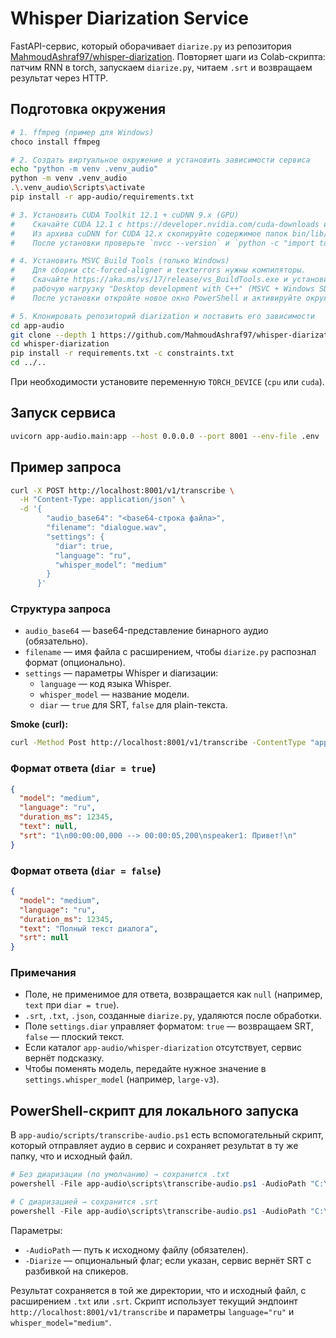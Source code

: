 # Whisper Diarization Service

FastAPI-сервис, который оборачивает `diarize.py` из репозитория [MahmoudAshraf97/whisper-diarization](https://github.com/MahmoudAshraf97/whisper-diarization). Повторяет шаги из Colab-скрипта: патчим RNN в torch, запускаем `diarize.py`, читаем `.srt` и возвращаем результат через HTTP.

## Подготовка окружения
```bash
# 1. ffmpeg (пример для Windows)
choco install ffmpeg

# 2. Создать виртуальное окружение и установить зависимости сервиса
echo "python -m venv .venv_audio"
python -m venv .venv_audio
.\.venv_audio\Scripts\activate
pip install -r app-audio/requirements.txt

# 3. Установить CUDA Toolkit 12.1 + cuDNN 9.x (GPU)
#    Скачайте CUDA 12.1 с https://developer.nvidia.com/cuda-downloads и поставьте Toolkit.
#    Из архива cuDNN for CUDA 12.x скопируйте содержимое папок bin/lib/include в каталоги CUDA (v12.1).
#    После установки проверьте `nvcc --version` и `python -c "import torch; print(torch.cuda.is_available())"`.

# 4. Установить MSVC Build Tools (только Windows)
#    Для сборки ctc-forced-aligner и texterrors нужны компиляторы.
#    Скачайте https://aka.ms/vs/17/release/vs_BuildTools.exe и установите
#    рабочую нагрузку "Desktop development with C++" (MSVC + Windows SDK).
#    После установки откройте новое окно PowerShell и активируйте окружение.

# 5. Клонировать репозиторий diarization и поставить его зависимости
cd app-audio
git clone --depth 1 https://github.com/MahmoudAshraf97/whisper-diarization.git
cd whisper-diarization
pip install -r requirements.txt -c constraints.txt
cd ../..
```

При необходимости установите переменную `TORCH_DEVICE` (`cpu` или `cuda`).

## Запуск сервиса
```bash
uvicorn app-audio.main:app --host 0.0.0.0 --port 8001 --env-file .env
```

## Пример запроса
```bash
curl -X POST http://localhost:8001/v1/transcribe \
  -H "Content-Type: application/json" \
  -d '{
        "audio_base64": "<base64-строка файла>",
        "filename": "dialogue.wav",
        "settings": {
          "diar": true,
          "language": "ru",
          "whisper_model": "medium"
        }
      }'
```
### Структура запроса
- `audio_base64` — base64-представление бинарного аудио (обязательно).
- `filename` — имя файла с расширением, чтобы `diarize.py` распознал формат (опционально).
- `settings` — параметры Whisper и diarизации:
  - `language` — код языка Whisper.
  - `whisper_model` — название модели.
  - `diar` — `true` для SRT, `false` для plain-текста.

**Smoke (curl):**

```bash
curl -Method Post http://localhost:8001/v1/transcribe -ContentType "application/json" -Body ('{{"audio_base64":"{0}","filename":"audio_2025-09-16_17-13-23.ogg","settings":{{"diar":true,"language":"ru","whisper_model":"medium"}}}}' -f ([Convert]::ToBase64String([IO.File]::ReadAllBytes("C:\UD-MVP\app-audio\data\audio_2025-09-16_17-13-23.ogg")))) -o app-audio\data\response.json
```

### Формат ответа (`diar = true`)
```json
{
  "model": "medium",
  "language": "ru",
  "duration_ms": 12345,
  "text": null,
  "srt": "1\n00:00:00,000 --> 00:00:05,200\nspeaker1: Привет!\n"
}
```

### Формат ответа (`diar = false`)
```json
{
  "model": "medium",
  "language": "ru",
  "duration_ms": 12345,
  "text": "Полный текст диалога",
  "srt": null
}
```
### Примечания
- Поле, не применимое для ответа, возвращается как `null` (например, `text` при `diar = true`).
- `.srt`, `.txt`, `.json`, созданные `diarize.py`, удаляются после обработки.
- Поле `settings.diar` управляет форматом: `true` — возвращаем SRT, `false` — плоский текст.
- Если каталог `app-audio/whisper-diarization` отсутствует, сервис вернёт подсказку.
- Чтобы поменять модель, передайте нужное значение в `settings.whisper_model` (например, `large-v3`).

## PowerShell-скрипт для локального запуска

В `app-audio/scripts/transcribe-audio.ps1` есть вспомогательный скрипт, который отправляет аудио в сервис и сохраняет результат в ту же папку, что и исходный файл.

```powershell
# Без диаризации (по умолчанию) → сохранится .txt
powershell -File app-audio\scripts\transcribe-audio.ps1 -AudioPath "C:\audio\meeting.mp3"

# С диаризацией → сохранится .srt
powershell -File app-audio\scripts\transcribe-audio.ps1 -AudioPath "C:\audio\meeting.mp3" -Diarize
```

Параметры:
- `-AudioPath` — путь к исходному файлу (обязателен).
- `-Diarize` — опциональный флаг; если указан, сервис вернёт SRT с разбивкой на спикеров.

Результат сохраняется в той же директории, что и исходный файл, с расширением `.txt` или `.srt`. Скрипт использует текущий эндпоинт `http://localhost:8001/v1/transcribe` и параметры `language="ru"` и `whisper_model="medium"`.


